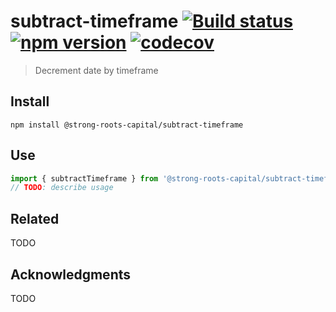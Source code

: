 # subtract-timeframe [![Build status](https://travis-ci.org/strong-roots-capital/subtract-timeframe.svg?branch=master)](https://travis-ci.org/strong-roots-capital/subtract-timeframe) [![npm version](https://img.shields.io/npm/v/@strong-roots-capital/subtract-timeframe.svg)](https://npmjs.org/package/@strong-roots-capital/subtract-timeframe) [![codecov](https://codecov.io/gh/strong-roots-capital/subtract-timeframe/branch/master/graph/badge.svg)](https://codecov.io/gh/strong-roots-capital/subtract-timeframe)

> Decrement date by timeframe

## Install

```shell
npm install @strong-roots-capital/subtract-timeframe
```

## Use

```typescript
import { subtractTimeframe } from '@strong-roots-capital/subtract-timeframe'
// TODO: describe usage
```

## Related

TODO

## Acknowledgments

TODO
